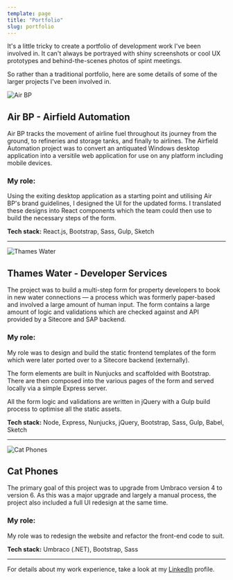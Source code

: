 ```yaml
---
template: page
title: "Portfolio"
slug: portfolio
---
```


It's a little tricky to create a portfolio of development work I've been involved in. It can't always be portrayed with shiny screenshots or cool UX prototypes and behind-the-scenes photos of spint meetings.

So rather than a traditional portfolio, here are some details of some of the larger projects I've been involved in.


<img src="/images/portfolio/air-bp.png" alt="Air BP">

## Air BP - Airfield Automation
Air BP tracks the movement of airline fuel throughout its journey from the ground, to refineries and storage tanks, and finally to airlines. The Airfield Automation project was to convert an antiquated Windows desktop application into a versitile web application for use on any platform including mobile devices.

### My role:

Using the exiting desktop application as a starting point and utilising Air BP's brand guidelines, I designed the UI for the updated forms. I translated these designs into React components which the team could then use to build the necessary steps of the form.

<b>Tech stack:</b> React.js, Bootstrap, Sass, Gulp, Sketch

---

<img src="/images/portfolio/thames-water.png" alt="Thames Water">

## Thames Water - Developer Services
The project was to build a multi-step form for property developers to book in new water connections — a process which was formerly paper-based and involved a large amount of human input. The form contains a large amount of logic and validations which are checked against and API provided by a Sitecore and SAP backend.

### My role:

My role was to design and build the static frontend templates of the form which were later ported over to a Sitecore backend (externally).

The form elements are built in Nunjucks and scaffolded with Bootstrap. There are then composed into the various pages of the form and served locally via a simple Express server.

All the form logic and validations are written in jQuery with a Gulp build process to optimise all the static assets.

<b>Tech stack:</b> Node, Express, Nunjucks, jQuery, Bootstrap, Sass, Gulp, Babel, Sketch

---

<img src="/images/portfolio/catphones.png" alt="Cat Phones">

## Cat Phones
The primary goal of this project was to upgrade from Umbraco version 4 to version 6. As this was a major upgrade and largely a manual process, the project also included a full UI redesign at the same time.

### My role:
My role was to redesign the website and refactor the front-end code to suit.

<b>Tech stack:</b> Umbraco (.NET), Bootstrap, Sass

---

For details about my work experience, take a look at my [LinkedIn](http://www.linkedin.com/in/ajaykarwal) profile.
